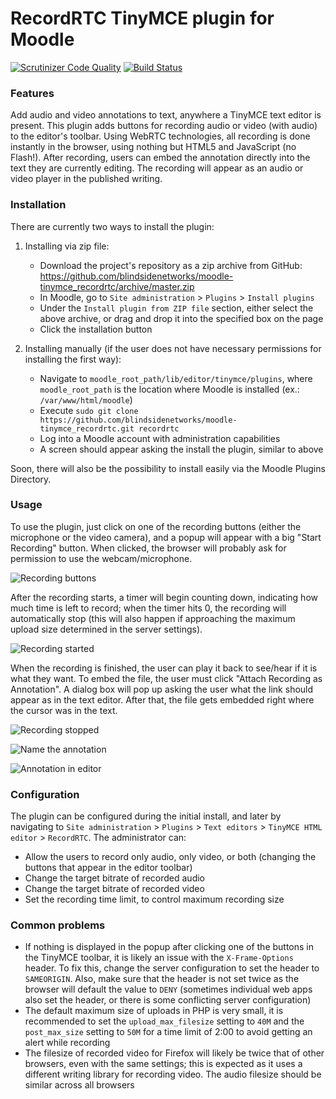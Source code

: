 # RecordRTC TinyMCE plugin for Moodle

[![Scrutinizer Code Quality](https://scrutinizer-ci.com/g/blindsidenetworks/moodle-tinymce_recordrtc/badges/quality-score.png?b=master)](https://scrutinizer-ci.com/g/blindsidenetworks/moodle-tinymce_recordrtc/?branch=master)
[![Build Status](https://scrutinizer-ci.com/g/blindsidenetworks/moodle-tinymce_recordrtc/badges/build.png?b=master)](https://scrutinizer-ci.com/g/blindsidenetworks/moodle-tinymce_recordrtc/build-status/master)

### Features

Add audio and video annotations to text, anywhere a TinyMCE text editor is present. This plugin adds buttons for recording audio or video (with audio) to the editor's toolbar. Using WebRTC technologies, all recording is done instantly in the browser, using nothing but HTML5 and JavaScript (no Flash!). After recording, users can embed the annotation directly into the text they are currently editing. The recording will appear as an audio or video player in the published writing.

### Installation

There are currently two ways to install the plugin:

1. Installing via zip file:

   * Download the project's repository as a zip archive from GitHub: https://github.com/blindsidenetworks/moodle-tinymce_recordrtc/archive/master.zip
   * In Moodle, go to `Site administration` > `Plugins` > `Install plugins`
   * Under the `Install plugin from ZIP file` section, either select the above archive, or drag and drop it into the specified box on the page
   * Click the installation button


2. Installing manually (if the user does not have necessary permissions for installing the first way):

   * Navigate to `moodle_root_path/lib/editor/tinymce/plugins`, where `moodle_root_path` is the location where Moodle is installed (ex.: `/var/www/html/moodle`)
   * Execute `sudo git clone https://github.com/blindsidenetworks/moodle-tinymce_recordrtc.git recordrtc`
   * Log into a Moodle account with administration capabilities
   * A screen should appear asking the install the plugin, similar to above

Soon, there will also be the possibility to install easily via the Moodle Plugins Directory.

### Usage

To use the plugin, just click on one of the recording buttons (either the microphone or the video camera), and a popup will appear with a big "Start Recording" button. When clicked, the browser will probably ask for permission to use the webcam/microphone.

![Recording buttons](https://user-images.githubusercontent.com/2160185/28218824-bba0f7fa-6887-11e7-9d52-583a01aaff8d.png)

After the recording starts, a timer will begin counting down, indicating how much time is left to record; when the timer hits 0, the recording will automatically stop (this will also happen if approaching the maximum upload size determined in the server settings).

![Recording started](https://user-images.githubusercontent.com/2160185/28218855-d9917668-6887-11e7-8ffa-8f90323082c4.png)

When the recording is finished, the user can play it back to see/hear if it is what they want. To embed the file, the user must click "Attach Recording as Annotation". A dialog box will pop up asking the user what the link should appear as in the text editor. After that, the file gets embedded right where the cursor was in the text.

![Recording stopped](https://user-images.githubusercontent.com/2160185/28218885-f2c34436-6887-11e7-8604-99da6e62bf22.png)

![Name the annotation](https://user-images.githubusercontent.com/2160185/28218899-098680a2-6888-11e7-9918-21ad49d87f24.png)

![Annotation in editor](https://user-images.githubusercontent.com/2160185/28218920-1ce627c4-6888-11e7-8914-59040c130590.png)

### Configuration

The plugin can be configured during the initial install, and later by navigating to `Site administration` > `Plugins` > `Text editors` > `TinyMCE HTML editor` > `RecordRTC`. The administrator can:

* Allow the users to record only audio, only video, or both (changing the buttons that appear in the editor toolbar)
* Change the target bitrate of recorded audio
* Change the target bitrate of recorded video
* Set the recording time limit, to control maximum recording size

### Common problems

* If nothing is displayed in the popup after clicking one of the buttons in the TinyMCE toolbar, it is likely an issue with the `X-Frame-Options` header. To fix this, change the server configuration to set the header to `SAMEORIGIN`. Also, make sure that the header is not set twice as the browser will default the value to `DENY` (sometimes individual web apps also set the header, or there is some conflicting server configuration)
* The default maximum size of uploads in PHP is very small, it is recommended to set the `upload_max_filesize` setting to `40M` and the `post_max_size` setting to `50M` for a time limit of 2:00 to avoid getting an alert while recording
* The filesize of recorded video for Firefox will likely be twice that of other browsers, even with the same settings; this is expected as it uses a different writing library for recording video. The audio filesize should be similar across all browsers
